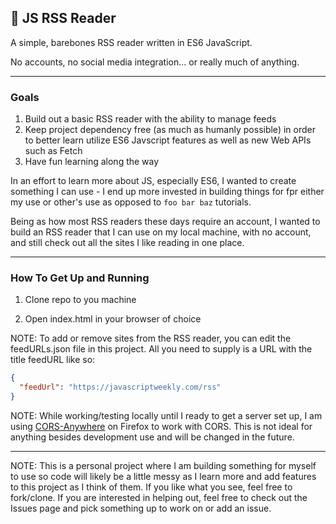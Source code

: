 ## :book: JS RSS Reader ##

A simple, barebones RSS reader written in ES6 JavaScript.

No accounts, no social media integration... or really much of anything.

---

### Goals ###
1. Build out a basic RSS reader with the ability to manage feeds
2. Keep project dependency free (as much as humanly possible) in order to better learn utilize ES6 Javscript features as well as new Web APIs such as Fetch
3. Have fun learning along the way

In an effort to learn more about JS, especially ES6, I wanted to create something I can use - I end up more invested in building things for fpr either my use or other's use as opposed to ``foo bar baz`` tutorials.

Being as how most RSS readers these days require an account, I wanted to build an RSS reader that I can use on my local machine, with no account, and still check out all the sites I like reading in one place.

---

### How To Get Up and Running ###

1. Clone repo to you machine

2. Open index.html in your browser of choice

NOTE: To add or remove sites from the RSS reader, you can edit the feedURLs.json file in this project. All you need to supply is a URL with the title feedURL like so:

``` JSON
{
  "feedUrl": "https://javascriptweekly.com/rss"
}
```

NOTE: While working/testing locally until I ready to get a server set up, I am using [CORS-Anywhere](https://addons.mozilla.org/en-US/firefox/addon/cors-everywhere/) on Firefox to work with CORS. This is not ideal for anything besides development use and will be changed in the future.

---

NOTE: This is a personal project where I am building something for myself to use so code will likely be a little messy as I learn more and add features to this project as I think of them. If you like what you see, feel free to fork/clone. If you are interested in helping out, feel free to check out the Issues page and pick something up to work on or add an issue.
